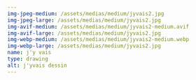 ```yaml
---
img-jpeg-medium: /assets/medias/medium/jyvais2.jpg
img-jpeg-large: /assets/medias/medium/jyvais2.jpg
img-avif-medium: /assets/medias/medium/jyvais2-medium.avif
img-avif-large: /assets/medias/medium/jyvais2.jpg
img-webp-medium: /assets/medias/medium/jyvais2-medium.webp
img-webp-large: /assets/medias/medium/jyvais2.jpg
name: j'y vais
type: drawing
alt: j'yvais dessin
---
```

